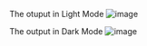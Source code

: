  The otuput in Light Mode ![image](https://github.com/uday-31761/Clock-with-Dark-and-light-mode/assets/140430674/c398d2de-23c8-4b3d-9683-28e7c1f4e5e7)

 The output in Dark Mode ![image](https://github.com/uday-31761/Clock-with-Dark-and-light-mode/assets/140430674/2c186902-5b07-4654-baa3-caad8e01178c)
